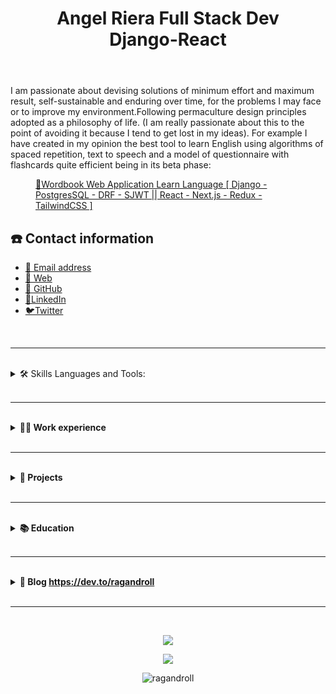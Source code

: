 <head>
	<meta http-equiv="Content-Type" content="text/html; charset=utf-8" />
	<title>Angel Riera Full Stack Dev Django - React </title>
	<link rel="stylesheet" href="main.css">
</head>
<body>
		<header>
			<img src="" />
			<h1 class="text-center">Angel Riera Full Stack Dev <br> <span class="django">Django</span>-<span
					class="react">React</span>
			</h1>
		</header>
		<div class="text-center">
			<p>
				I am passionate about devising solutions of
				minimum effort and maximum result, self-sustainable and enduring over time, for the problems I may face
				or to improve my environment.Following
				permaculture design principles adopted as a philosophy of life. (I am really passionate about this
				to the point of avoiding it because I tend to get lost in my ideas).
				For example I have created in my opinion the best
				tool to learn English using algorithms of spaced repetition, text to speech and a model of
				questionnaire with flashcards quite efficient being in its beta phase:
			</p>
			<figure>
				<a target="_blank"href="https://angelriera.notion.site/Wordbook-Web-Application-Learn-Language-Django-PostgresSQL-DRF-SJWT-React-Next-js-Red-c726fe8db73845d598e772aa49a59909">
					<span>📘</span>Wordbook
					Web Application Learn Language [ Django - PostgresSQL - DRF -
					SJWT || React - Next.js - Redux - TailwindCSS ]</a>
			</figure>
		</div>
		<div class="grid">
			<!-- CONTACT -->
			<div class="text-center">
				<h2>☎️ Contact information</h2>
				<ul class="grid">
					<li><a target="_blank" href="angelriera1796@gmail.com">📧 Email address</a></li>
					<li><a target="_blank" href=" https://angel-riera.vercel.app/">🔗 Web</a></li>
					<li><a target="_blank" href=" https://github.com/RagAndRoll">🔗 GitHub</a></li>
					<li><a target="_blank" href="https://www.linkedin.com/in/angelriera/">🔗LinkedIn</a></li>
					<li><a target="_blank" href="https://twitter.com/ragnandroll">🐦Twitter</a></li>
				</ul>
				<!-- <details>
					<summary> <span class="h2">☎️ Contact information</span></summary>
					<ul>
						<li><a target="_blank" href="angelriera1796@gmail.com">📧 Email address</a></li>
						<li><a target="_blank" href=" https://angel-riera.vercel.app/">🔗 Web</a></li>
						<li><a target="_blank" href=" https://github.com/RagAndRoll">🔗 GitHub</a></li>
						<li><a target="_blank" href="https://www.linkedin.com/in/angelriera/">🔗LinkedIn</a></li>
						<li><a target="_blank" href="https://twitter.com/ragnandroll">🐦Twitter</a></li>
					</ul>
				</details> -->
			</div>	
		</div>
		<br>
		<hr>
		<br>
		<!-- SKILLS -->
		<details>
			<summary open=""> <span class="h1">🛠 Skills Languages and Tools:</span></summary>		
			<br>
			<div class="grid">
				<div>
					<span><strong>💻 Frontend:</strong></span>
					<ul>
						<li>
							<details>
								<summary><strong>JavaScript</strong></summary>
								<ul>
									<li>jQuery</li>
									<li>Fetch</li>
									<li>Redux</li>
								</ul>
							</details>
						</li>
						<li>
							<details>
								<summary><strong>React </strong></summary>
								<ul>
									<li>
										<details>
											<summary>State management</summary>
											<ul>
												<li>Redux</li>
												<li>UseState</li>
												<li>Props</li>
												<li>Code splitting </li>
											</ul>
										</details>
									</li>
									<li>
										<details>
											<summary>Hooks</summary>
											<ul>
												<li>React-router-dom </li>
												<li>UseRef</li>
											</ul>
										</details>
									</li>
									<li>
										<details>
											<summary><strong>Next.js </strong></summary>
											<ul>
												<li>React redux integration - redux
													thunk</li>
												<li>Get APIs or integrate backend</li>
												<li>interface design and layout </li>
												<li>SEO optimization </li>
												<li>Local API </li>
												<li>authentication JWT</li>
											</ul>
										</details>
									</li>
								</ul>
							</details>
						</li>
						<li>
							<details>
								<summary><strong>HTML5 and CSS3 </strong></summary>
								<p>forms html methods</p>
								<p>Css grid - flex </p>
								<p>SASS </p>
								<p>Tailwind custom components</p>
								<p>Bootstrap </p>
							</details>
						</li>
						<li><strong>Figma and UI, UX knowledge </strong></li>
					</ul>
				</div>
				<div>
					<span><strong>🧮 Backend:</strong></span>
					<ul>
						<li>
							<details>
								<summary>Python</summary>
								<p>POO</p>
							</details>
						</li>
						<li>
							<details>
								<summary><strong>Django </strong></summary>
								<ul>
									<li>
										<details>
											<summary>Authentication</summary>
											<ul>
												<li>User Authentication </li>
												<li>Customized user authentication
												</li>
											</ul>
										</details>
									</li>
									<li>
										<details>
											<summary>Database</summary>
											<ul>
												<li>SQLite</li>
												<li>PostgresSQL</li>
												<li>Database design </li>
												<li>Administrator and ORM management
													(Djngo)</li>
											</ul>
										</details>
									</li>
									<li>HTTP methods with JS fetch</li>
									<li>Template and Forms management Jinja2 and JS
									</li>
									<li>Testing </li>
								</ul>
							</details>
						</li>
						<li>
							<details>
								<summary><strong>Django Rest Framework </strong></summary>
								<ul>
									<li>
										<details>
											<summary><strong> </strong>JWT</summary>
											<ul>
												<li>JWT auth with forntend </li>
												<li>Frontend user authentication </li>
												<li> Connecting to React </li>
											</ul>
										</details>
									</li>
									<li>
										<details>
											<summary>Rest</summary>
											<ul>
												<li>Rest Full API creation</li>
												<li>HTTP methods</li>
												<li>Data analysis </li>
												<li>Uploading and downloading of files
												</li>
											</ul>
										</details>
									</li>
								</ul>
								<p>Postman endpoint testing</p>
							</details>
						</li>
						<li>
							<details>
								<summary><strong>Database</strong></summary>
								<ul>
									<li>
										<details>
											<summary>PostgresSQL</summary>
											<ul>
												<li>Connect with Django </li>
												<li>Pgadmin Management </li>	
												<li>Database design </li>
												<li>Database Management </li>
												<li>SQL queries</li>
											</ul>
										</details>
									</li>
									<li>
										<details>
											<summary>NOSQL</summary>
											<p>Firebase</p>
											<p>Mongodb</p>
										</details>
									</li>
								</ul>
								<p>
								</p>
							</details>
						</li>
					</ul>
				</div>
				<div>
					<strong><span class="h3">💻 Development tools:</span></strong>
					<ul>
						<li>
							<details>
								<summary><strong>Docker </strong></summary>
								<ul>
									<li>Create add delete stop builds </li>
									<li>Images creation and deploy</li>
									<li>Docker compose </li>
									<li>Devcontainer: Local development environment</li>
								</ul>
							</details>
						</li>
						<li>
							<details>
								<summary><strong> WSL2 </strong></summary>
								<ul>
									<li>Creation of environments </li>
									<li>Terminal handling </li>
									<li>Software installation and updating</li>
								</ul>
							</details>
						</li>
						<li>
							<details>
								<summary><strong>Git </strong></summary>
								<ul>
									<li>Reset: soft, hard, mixed</li>
									<li>Branch</li>
									<li>merge</li>
								</ul>
							</details>
						</li>
						<li>
							<details>
								<summary><strong>GitHub </strong></summary>
								<ul>
									<li>Team Work Flow</li>
									<li>GitHub Actions</li>
									<li>Merge and Pull request</li>
								</ul>
							</details>
						</li>
						<li>
							<details>
								<summary><strong>Deploy Services</strong></summary>
								<ul>
									<li>Heroku </li>
									<li>Vercel </li>
									<li>GitHub pages </li>
									<li>Firebase</li>
								</ul>
								<p>
								</p>
							</details>
						</li>
					</ul>
				</div>
			</div>
		</details>
		<br>
		<hr>
		<br>
		<!-- EXPERIENCE -->
		<details>
			<summary><span><strong class="h1">👨‍💻 Work experience</strong></span>
			</summary>
			<br>
			<details>
				<summary class="h2">Full Stack Django Developer [ Python en equipo - Jan 2022 - Still ] </summary>
				<div>
					<p>Description: <a
							href="https://angelriera.notion.site/Marketplace-AisModa-Django-TailwindCSS-17935a6783f14c30be846be428a83850"><span>👜</span>Marketplace
							AisModa [ Django - TailwindCSS ]</a> </p>
					<p>
					</p>
					community of programmers united to
					improve their skills, developing web applications, with the use of agile scrum
					methodologies.
					<h3><span><strong>T</strong></span><span>asks Performed</span><strong>:</strong></h3>
					<p><span><strong>1.- Scrum Organization Workflow</strong></span>
					</p>
					<ul>
						<li>
							<details>
								<summary><span><strong>2.- Creation of
											documentation</strong></span></summary>
								<ol type="1" start="1">
									<li><span><strong>Scrum
												Methodology</strong></span> <a
											href="https://github.com/Python-en-equipo/MarketPlace/wiki/0.--Metodolog%C3%ADa-scrum">https://github.com/Python-en-equipo/MarketPlace/wiki/0.--Metodología-scrum</a>
									</li>
								</ol>
								<ol type="1" start="2">
									<li><strong><span>Getting
												Started</span></strong><strong><strong>
											</strong></strong><a
											href="https://github.com/Python-en-equipo/MarketPlace/wiki/1.--Instalaciones-previas">https://github.com/Python-en-equipo/MarketPlace/wiki/1.--Instalaciones-previas</a>
										<ol type="a" start="1">
											<li><span><strong>Postgresql</strong></span>
											</li>
										</ol>
									</li>
								</ol>
								<ol type="1" start="3">
									<li><span><strong>Docker
											</strong></span><a
											href="https://github.com/Python-en-equipo/MarketPlace/wiki/3.--Docker">https://github.com/Python-en-equipo/MarketPlace/wiki/3.--Docker</a>
									</li>
								</ol>
								<ol type="1" start="4">
									<li><span><strong>Development environments:
											</strong></span><a
											href="https://github.com/Python-en-equipo/MarketPlace/wiki/2.--Entorno-Virtual">https://github.com/Python-en-equipo/MarketPlace/wiki/2.--Entorno-Virtual</a>
										<ol type="a" start="1">
											<li><span><strong>pip</strong></span>
											</li>
										</ol>
										<ol type="a" start="2">
											<li><span><strong>devcontainer</strong></span>
											</li>
										</ol>
										<ol type="a" start="3">
											<li><span><strong>virtualenv</strong></span>
											</li>
										</ol>
									</li>
								</ol>
							</details>
						</li>
						<li>
							<details>
								<summary><span><strong>3.- Code development applying
											knowledge in Django</strong></span></summary>
								<ol type="1" start="1">
									<li>Development of functionalities with Django, Similar, search, manage jinja2
										template</li>
								</ol>
								<ol type="1" start="2">
									<li>User authentication</li>
								</ol>
								<ol type="1" start="3">
									<li>Registration of sellers and publication of products by users</li>
								</ol>
								<ol type="1" start="4">
									<li>Slug URL for products</li>
								</ol>
								<ol type="1" start="5">
									<li>Micro-services backend, Products, users.</li>
								</ol>
							</details>
						</li>
						<li>
							<details>
								<summary><span><strong>4.- Frontend
											design</strong></span></summary>
								<p>Elegant design with tailwind CSS
									Framework in Django templates 2.</p>
							</details>
						</li>
						<li>
							<details>
								<summary><span><strong>5.- Testing and
											deployment</strong></span></summary>
								<ol type="1" start="1">
									<li>testing with Django, GitHub Actions</li>
								</ol>
								<ol type="1" start="2">
									<li>Use of Docker for development and development and different virtual
										environments
									</li>
								</ol>
								<ol type="1" start="3">
									<li>Workflow Git Hub</li>
								</ol>
							</details>
						</li>
					</ul>
				</div>
			</details>
		</details>
		<br>
		<hr>
		<br>
		<!-- PROJECTS -->
		<details>
			<summary><span><strong class="h1">💼 Projects</strong></span></summary>
			<div class="grid">
				<div>
					<h3>Full Stack projects </h3>
					<figure><a
							href="https://angelriera.notion.site/Wordbook-Web-Application-Learn-Language-Django-PostgresSQL-DRF-SJWT-React-Next-js-Red-c726fe8db73845d598e772aa49a59909"><span>📘</span>Wordbook
							Web Application Learn Language [ Django - PostgresSQL - DRF -
							SJWT || React - Next.js - Redux - TailwindCSS ]</a></figure>
					<figure><a
							href="https://angelriera.notion.site/Traker-Interview-Django-JavaScript-TailwindCSS-d0fe74c3c6e24d6ea6b0e1571988a100"><span>📋</span>Traker
							Interview [ Django - JavaScript - TailwindCSS ]</a></figure>
					<figure><a
							href="https://angelriera.notion.site/Twitter-Clone-Django-TailwindCSS-39a5c1ab24754682ab05283191319094"><span>🐦</span>Twitter
							Clone [ Django - TailwindCSS ]</a></figure>
					<figure><a
							href="https://angelriera.notion.site/Marketplace-AisModa-Django-TailwindCSS-17935a6783f14c30be846be428a83850"><span>👜</span>Marketplace
							AisModa [ Django - TailwindCSS ]</a></figure>
				</div>
				<div>
					<h3>Frontend web Layout </h3>
					<figure><a
							href="https://angelriera.notion.site/Personal-Portfolio-React-Next-TailwindCSS-45a7a1800e394c318c94dfc65ec84cd1"><span>🗃️</span>Personal
							Portfolio [ React - Next - TailwindCSS ]</a></figure>
					<figure><a
							href="https://angelriera.notion.site/Marketplace-React-TailwindCSS-cab335afafd84c5f8d17bc4489a11c45"><span>👜</span>Marketplace
							[ React - TailwindCSS ] </a></figure>
					<figure><a
							href="https://angelriera.notion.site/Landing-page-App-React-TailwindCSS-ad4a0fbca60a40f5b50a91161239ae04"><span>📱</span>Landing
							page App [ React - TailwindCSS ]</a></figure>
				</div>
			</div>
		</details>
		<br>
		<hr>
		<br>
		<!-- EDUCATION -->
		<details>
			<summary><span><strong class="h1">📚 Education</strong></span></summary>
			<ul>
				<li>
					<details>
						<summary class="h3">Self-taught web development student <span>Dec/16/2020 - Present</span>
							<strong><a target="_blank"href="https://github.com/RagAndRoll">https://github.com/RagAndRoll</a></strong>
						</summary>
						<div>
							<div>
								<p><span><strong>Portfolio:</strong></span> <a
										href="https://ragandroll.github.io/RagAndRoll/"><strong>https://ragandroll.github.io/RagAndRoll/</strong></a>
								</p>
								<p>As a person who is passionate about learning,
									my thirst for learning does not fit the conventional methods, I consider myself
									self-taught
									since I have learned throughout this period through free online courses, educational
									material
									from blogs and videos, documentation, etc.</p>
								<h2><span>Subjects of courses carried out:</span></h2>
								<ul>
									<li><span><strong>JavaScript
												Frameworks:</strong></span> React, Next.js, Vue, and use of redux</li>
									<li><span><strong>Python
												framework:</strong></span> Django | Django Rest Framework</li>
									<li><span><strong>CSS
												Frameworks:</strong></span> Tailwind, Bootstrap</li>
									<li><span><strong>CSS:</strong></span><strong> Grid</strong> -
										FlexBox</li>
									<li><span><strong>Database
												design and management:</strong></span><span>
										</span>SQL - SQLite3 - Postgresql</li>
									<li><strong><span>networks:</span></strong> Rest Full API | HTTP
										protocols</li>
									<li><strong><span>Knowledge of
												UX, UI and Responsive design</span></strong></li>
									<li><span><strong>Docker, Wsl2,
												deploy in Heroku, firebase, Vercel GitHub</strong></span></li>
									<li>Web Scraping</li>
								</ul>
								<h2><span>I
										have also developed applications in which I make use of the skills
										learned</span>
								</h2>
								<ul>
									<li><strong>User authentication with Django + React + Redux +
											JWT</strong></li>
									<li><strong>Creation of websites frontend and backend with Django
											and react</strong></li>
									<li><strong>User authentication with Django</strong></li>
									<li><strong>Database management in Django</strong></li>
									<li><strong>create API with Django rest framework</strong></li>
									<li><strong>connect backend and frontend via API</strong></li>
									<li><strong>Landing pages layout</strong></li>
								</ul>
							</div>
						</div>
					</details>
				</li>
				<li>
					<details>
						<summary class="h3">PNF in Agri-food Path Certificate <span>oct/2014 -
								ene/2016 </span></summary>
						<ul>
							<li>
								<p><span><strong>Universidad Politécnica Territorial de Falcon&quot;Alonso
											Gamero&quot;</strong></span></p>
							</li>
							<li>
								<p>Higher University Education in the National Training Program in Agrifood</p>
							</li>
						</ul>
					</details>
				</li>
				<li>
					<details>
						<summary class="h3">Middle Technician In Civil Construction <span>oct/2009 - jul/2014</span>
						</summary>
						<div>
							<p><span><strong>Escuela Técnica Industrial Robinsoniana
										Coro</strong></span></p>
							<p>Degree: Industrial Technical Secondary
								Education Mention in Civil Construction</p>
							<p>Activities:</p>
							<ul>
								<li>Applied calculation</li>
							</ul>
							<ul>
								<li>Calculation and analysis of costs and unit price of items</li>
							</ul>
							<ul>
								<li>Field inspections</li>
							</ul>
							<ul>
								<li>Physical and chemical soil analysis</li>
							</ul>
							<ul>
								<li>use of theodolite</li>
							</ul>
						</div>
					</details>
				</li>
			</ul>
		</details>
		<br>
		<hr>
		<br>
		<!-- BLOG -->
		<details>
			<summary><span><strong class="h1">📜 Blog </strong></span><span><strong><a
							href="https://dev.to/ragandroll">https://dev.to/ragandroll</a></strong></span>
			</summary>
			<div>
				<ol type="1" start="1">
					<li><a
							href="https://dev.to/ragandroll/devcontainer-docker-como-entorno-de-desarrollo-con-django-y-postgesql-4a9k"><strong>DevContainer;
								Docker como entorno de desarrollo con Django y Postgesql</strong></a></li>
				</ol>
				<ol type="1" start="2">
					<li><a target="_blank"href="https://dev.to/ragandroll/simple-carrusel-react-personalizable-con-tailwind-css-446k"><strong>Simple
								Carrusel React personalizable con tailwind CSS</strong></a></li>
				</ol>
			</div>
		</details>
		<!-- CV LINK -->
		<br>
		<hr>
		<br>
<p align="center"> 
<img   src="https://github-readme-stats.vercel.app/api/top-langs/?username=ragandroll&layout=compact&langs_count=7&theme=chartreuse-dark"/>
</p>

<p align="center"> 
<img  src="https://github-readme-stats.vercel.app/api?username=ragandroll&show_icons=true&theme=chartreuse-dark&include_all_commits=true&count_private=true"/>
</p>

<p align="center" >
<img  src="https://github-readme-streak-stats.herokuapp.com/?user=ragandroll&layout=compact&langs_count=7&theme=chartreuse-dark" alt="ragandroll" />
</p>
</body>
